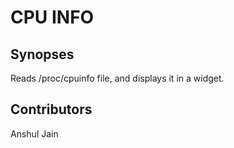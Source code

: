 # CPU INFO

## Synopses
Reads /proc/cpuinfo file, and displays it in a widget.

## Contributors
Anshul Jain
